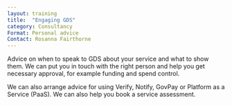 ```yaml
---
layout: training
title:  "Engaging GDS"
category: Consultancy
Format: Personal advice
Contact: Rosanna Fairthorne
---
```


Advice on when to speak to GDS about your service and what to show them. We can put you in touch with the right person and help you get necessary approval, for example funding and spend control.

We can also arrange advice for using Verify, Notify, GovPay or Platform as a Service (PaaS). We can also help you book a service assessment.
